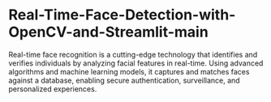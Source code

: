 # Real-Time-Face-Detection-with-OpenCV-and-Streamlit-main
Real-time face recognition is a cutting-edge technology that identifies and verifies individuals by analyzing facial features in real-time. Using advanced algorithms and machine learning models, it captures and matches faces against a database, enabling secure authentication, surveillance, and personalized experiences.
